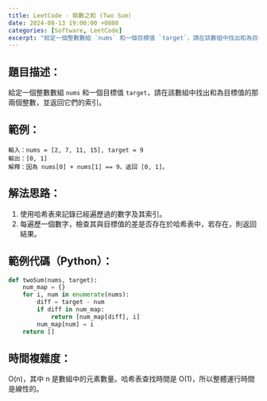 ```yaml
---
title: LeetCode - 兩數之和 (Two Sum)
date: 2024-08-13 19:00:00 +0800
categories: [Software, LeetCode]
excerpt: "給定一個整數數組 `nums` 和一個目標值 `target`，請在該數組中找出和為目標值的那兩個整數，並返回它們的索引"
---
```


## **題目描述**：
給定一個整數數組 `nums` 和一個目標值 `target`，請在該數組中找出和為目標值的那兩個整數，並返回它們的索引。

## **範例**：
   ```
   輸入：nums = [2, 7, 11, 15], target = 9
   輸出：[0, 1]
   解釋：因為 nums[0] + nums[1] == 9，返回 [0, 1]。
   ```

## **解法思路**：
   1. 使用哈希表來記錄已經遍歷過的數字及其索引。
   2. 每遍歷一個數字，檢查其與目標值的差是否存在於哈希表中，若存在，則返回結果。

## **範例代碼**（Python）：
   ```python
   def twoSum(nums, target):
       num_map = {}
       for i, num in enumerate(nums):
           diff = target - num
           if diff in num_map:
               return [num_map[diff], i]
           num_map[num] = i
       return []
   ```

## **時間複雜度**：
O(n)，其中 n 是數組中的元素數量。哈希表查找時間是 O(1)，所以整體運行時間是線性的。
